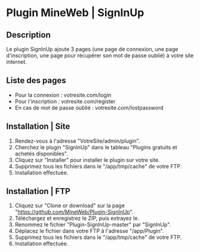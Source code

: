# Plugin MineWeb | SignInUp

## Description
Le plugin SignInUp ajoute 3 pages (une page de connexion, une page d'inscription, une page pour récupérer son mot de passe oublié) à votre site internet.

## Liste des pages 

- Pour la connexion : votresite.com/login
- Pour l'inscription : votresite.com/register
- En cas de mot de passe oublié : votresite.com/lostpassword

## Installation | Site
1. Rendez-vous à l'adresse "VotreSite/admin/plugin".
2. Cherchez le plugin "SignInUp" dans le tableau "Plugins gratuits et achetés disponibles".
3. Cliquez sur "Installer" pour installer le plugin sur votre site.
4. Supprimez tous les fichiers dans le "/app/tmp/cache" de votre FTP.
5. Installation effectuée.

## Installation | FTP
1. Cliquez sur "Clone or download" sur la page "https://github.com/MineWeb/Plugin-SignInUp".
2. Téléchargez et enregistrez le ZIP, puis extrayez le.
3. Renommez le fichier "Plugin-SignInUp-master" par "SignInUp".
4. Déplacez le fichier dans votre FTP à l'adresse "/app/Plugin".
5. Supprimez tous les fichiers dans le "/app/tmp/cache" de votre FTP.
6. Installation effectuée.